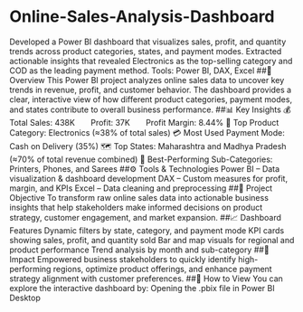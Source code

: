 # Online-Sales-Analysis-Dashboard
Developed a Power BI dashboard that visualizes sales, profit, and quantity trends across product categories, states, and payment modes. Extracted actionable insights that revealed Electronics as the top-selling category and COD as the leading payment method. Tools: Power BI, DAX, Excel
##📘 Overview
This Power BI project analyzes online sales data to uncover key trends in revenue, profit, and customer behavior.
The dashboard provides a clear, interactive view of how different product categories, payment modes, and states contribute to overall business performance.
##📊 Key Insights
💰 Total Sales: 438K  Profit: 37K  Profit Margin: 8.44%
🧩 Top Product Category: Electronics (≈38% of total sales)
💳 Most Used Payment Mode: Cash on Delivery (35%)
🗺️ Top States: Maharashtra and Madhya Pradesh (≈70% of total revenue combined)
👕 Best-Performing Sub-Categories: Printers, Phones, and Sarees
##⚙️ Tools & Technologies
Power BI – Data visualization & dashboard development
DAX – Custom measures for profit, margin, and KPIs
Excel – Data cleaning and preprocessing
##🎯 Project Objective
To transform raw online sales data into actionable business insights that help stakeholders make informed decisions on product strategy, customer engagement, and market expansion.
##📈 Dashboard Features
Dynamic filters by state, category, and payment mode
KPI cards showing sales, profit, and quantity sold
Bar and map visuals for regional and product performance
Trend analysis by month and sub-category
##📌 Impact
Empowered business stakeholders to quickly identify high-performing regions, optimize product offerings, and enhance payment strategy alignment with customer preferences.
##🧩 How to View
You can explore the interactive dashboard by:
Opening the .pbix file in Power BI Desktop
